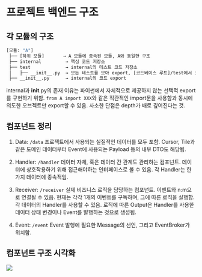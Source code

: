 # 프로젝트 백엔드 구조

## 각 모듈의 구조

```bash
[모듈: "A"]
 ├── [하위 모듈]       → A 모듈에 종속된 모듈, A와 동일한 구조
 ├── internal         → 핵심 코드 저장소
 ├── test             → internal의 테스트 코드 저장소
 │   ├── __init__.py  → 모든 테스트를 모아 export, [코드베이스 루트]/test에서 import 가능
 ├── __init__.py      → internal의 코드 export

```

internal과 __init__.py의 존재 이유는 파이썬에서 자체적으로 제공하지 않는 선택적 export를 구현하기 위함. `from A import XXX`와 같은 직관적인 import문을 사용함과 동시에 의도한 오브젝트만 export할 수 있음. 사소한 단점은 depth가 배로 깊어진다는 것.

## 컴포넌트 정리

1. Data: `/data`
    프로젝트에서 사용되는 실질적인 데이터를 모두 포함.
    Cursor, Tile과 같은 도메인 데이터부터 Event에 사용되는 Payload 등의 내부 DTO도 해당됨. 

2. Handler: `/handler`
    데이터 자체, 혹은 데이터 간 관계도 관리하는 컴포넌트. 
    데이터에 상호작용하기 위해 접근해야하는 인터페이스로 볼 수 있음. 각 Handler는 한 가지 데이터에 종속적임.
    
3. Receiver: `/receiver`
    실제 비즈니스 로직을 담당하는 컴포넌트.
    이벤트와 n:m으로 연결될 수 있음.
    현재는 각각 1개의 이벤트를 구독하며, 그에 따른 로직을 실행함. 각 데이터의 Handler를 사용할 수 있음.
    로직에 따른 Output은 Handler를 사용한 데이터 상태 변경이나 Event를 발행하는 것으로 생성됨.

4. Event: `/event`
    Event 발행에 필요한 Message의 선언, 그리고 EventBroker가 위치함.

## 컴포넌트 구조 시각화
![](/gamulpung-client/backend_path.webp)
